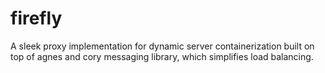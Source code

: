 # firefly
A sleek proxy implementation for dynamic server containerization built on top of agnes and cory
messaging library, which simplifies load balancing.